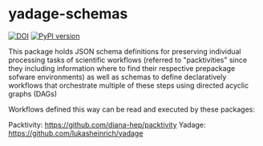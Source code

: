 # yadage-schemas

[![DOI](https://zenodo.org/badge/54061494.svg)](https://zenodo.org/badge/latestdoi/54061494)
[![PyPI version](https://badge.fury.io/py/yadage-schemas.svg)](https://badge.fury.io/py/yadage-schemas)

This package holds JSON schema definitions for preserving individual processing tasks of scientific workflows (referred to "packtivities" since they including information where to find their respective prepackage sofware environments) as well as schemas to define declaratively workflows that orchestrate multiple of these steps using directed acyclic graphs (DAGs)

Workflows defined this way can be read and executed by these packages:

Packtivity: https://github.com/diana-hep/packtivity
Yadage: https://github.com/lukasheinrich/yadage 

